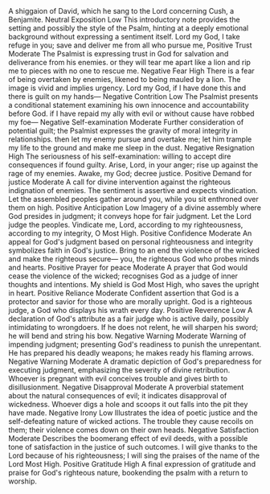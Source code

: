 <sentimentAnalysis>
    <psalm number="7">
        <verse number="0">
            <text>A shiggaion of David, which he sang to the Lord concerning Cush, a Benjamite.</text>
            <polarity>Neutral</polarity>
            <emotion>Exposition</emotion>
            <intensity>Low</intensity>
            <context>This introductory note provides the setting and possibly the style of the Psalm, hinting at a deeply emotional background without expressing a sentiment itself.</context>
        </verse>
        <verse number="1">
            <text>Lord my God, I take refuge in you; save and deliver me from all who pursue me,</text>
            <polarity>Positive</polarity>
            <emotion>Trust</emotion>
            <intensity>Moderate</intensity>
            <context>The Psalmist is expressing trust in God for salvation and deliverance from his enemies.</context>
        </verse>
        <verse number="2">
            <text>or they will tear me apart like a lion and rip me to pieces with no one to rescue me.</text>
            <polarity>Negative</polarity>
            <emotion>Fear</emotion>
            <intensity>High</intensity>
            <context>There is a fear of being overtaken by enemies, likened to being mauled by a lion. The image is vivid and implies urgency.</context>
        </verse>
        <verse number="3">
            <text>Lord my God, if I have done this and there is guilt on my hands—</text>
            <polarity>Negative</polarity>
            <emotion>Contrition</emotion>
            <intensity>Low</intensity>
            <context>The Psalmist presents a conditional statement examining his own innocence and accountability before God.</context>
        </verse>
        <verse number="4">
            <text>if I have repaid my ally with evil or without cause have robbed my foe—</text>
            <polarity>Negative</polarity>
            <emotion>Self-examination</emotion>
            <intensity>Moderate</intensity>
            <context>Further consideration of potential guilt; the Psalmist expresses the gravity of moral integrity in relationships.</context>
        </verse>
        <verse number="5">
            <text>then let my enemy pursue and overtake me; let him trample my life to the ground and make me sleep in the dust.</text>
            <polarity>Negative</polarity>
            <emotion>Resignation</emotion>
            <intensity>High</intensity>
            <context>The seriousness of his self-examination: willing to accept dire consequences if found guilty.</context>
        </verse>
        <verse number="6">
            <text>Arise, Lord, in your anger; rise up against the rage of my enemies. Awake, my God; decree justice.</text>
            <polarity>Positive</polarity>
            <emotion>Demand for justice</emotion>
            <intensity>Moderate</intensity>
            <context>A call for divine intervention against the righteous indignation of enemies. The sentiment is assertive and expects vindication.</context>
        </verse>
        <verse number="7">
            <text>Let the assembled peoples gather around you, while you sit enthroned over them on high.</text>
            <polarity>Positive</polarity>
            <emotion>Anticipation</emotion>
            <intensity>Low</intensity>
            <context>Imagery of a divine assembly where God presides in judgment; it conveys hope for fair judgment.</context>
        </verse>
        <verse number="8">
            <text>Let the Lord judge the peoples. Vindicate me, Lord, according to my righteousness, according to my integrity, O Most High.</text>
            <polarity>Positive</polarity>
            <emotion>Confidence</emotion>
            <intensity>Moderate</intensity>
            <context>An appeal for God's judgment based on personal righteousness and integrity symbolizes faith in God's justice.</context>
        </verse>
        <verse number="9">
            <text>Bring to an end the violence of the wicked and make the righteous secure— you, the righteous God who probes minds and hearts.</text>
            <polarity>Positive</polarity>
            <emotion>Prayer for peace</emotion>
            <intensity>Moderate</intensity>
            <context>A prayer that God would cease the violence of the wicked; recognises God as a judge of inner thoughts and intentions.</context>
        </verse>
        <verse number="10">
            <text>My shield is God Most High, who saves the upright in heart.</text>
            <polarity>Positive</polarity>
            <emotion>Reliance</emotion>
            <intensity>Moderate</intensity>
            <context>Confident assertion that God is a protector and savior for those who are morally upright.</context>
        </verse>
        <verse number="11">
            <text>God is a righteous judge, a God who displays his wrath every day.</text>
            <polarity>Positive</polarity>
            <emotion>Reverence</emotion>
            <intensity>Low</intensity>
            <context>A declaration of God's attribute as a fair judge who is active daily, possibly intimidating to wrongdoers.</context>
        </verse>
        <verse number="12">
            <text>If he does not relent, he will sharpen his sword; he will bend and string his bow.</text>
            <polarity>Negative</polarity>
            <emotion>Warning</emotion>
            <intensity>Moderate</intensity>
            <context>Warning of impending judgment; presenting God's readiness to punish the unrepentant.</context>
        </verse>
        <verse number="13">
            <text>He has prepared his deadly weapons; he makes ready his flaming arrows.</text>
            <polarity>Negative</polarity>
            <emotion>Warning</emotion>
            <intensity>Moderate</intensity>
            <context>A dramatic depiction of God's preparedness for executing judgment, emphasizing the severity of divine retribution.</context>
        </verse>
        <verse number="14">
            <text>Whoever is pregnant with evil conceives trouble and gives birth to disillusionment.</text>
            <polarity>Negative</polarity>
            <emotion>Disapproval</emotion>
            <intensity>Moderate</intensity>
            <context>A proverbial statement about the natural consequences of evil; it indicates disapproval of wickedness.</context>
        </verse>
        <verse number="15">
            <text>Whoever digs a hole and scoops it out falls into the pit they have made.</text>
            <polarity>Negative</polarity>
            <emotion>Irony</emotion>
            <intensity>Low</intensity>
            <context>Illustrates the idea of poetic justice and the self-defeating nature of wicked actions.</context>
        </verse>
        <verse number="16">
            <text>The trouble they cause recoils on them; their violence comes down on their own heads.</text>
            <polarity>Negative</polarity>
            <emotion>Satisfaction</emotion>
            <intensity>Moderate</intensity>
            <context>Describes the boomerang effect of evil deeds, with a possible tone of satisfaction in the justice of such outcomes.</context>
        </verse>
        <verse number="17">
            <text>I will give thanks to the Lord because of his righteousness; I will sing the praises of the name of the Lord Most High.</text>
            <polarity>Positive</polarity>
            <emotion>Gratitude</emotion>
            <intensity>High</intensity>
            <context>A final expression of gratitude and praise for God's righteous nature, bookending the psalm with a return to worship.</context>
        </verse>
    </psalm>
</sentimentAnalysis>